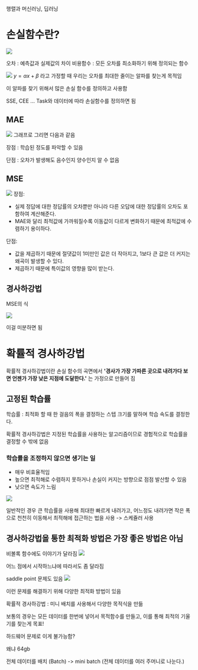 행렬과 머신러닝, 딥러닝


# 손실함수란?
![](https://i.imgur.com/JRJXMss.png)

오차 : 예측값과 실제값의 차이
비용함수 : 모든 오차를 최소화하기 위해 정의되는 함수

![](https://i.imgur.com/n5Hif8I.png)
$y = \alpha x + \beta$ 라고 가정할 때 우리는 오차를 최대한 줄이는 알파를 찾는게 목적임

이 알파를 찾기 위해서 많은 손실 함수를 정의하고 사용함

SSE, CEE ... Task와 데이터에 따라 손실함수를 정의하면 됨

## MAE
![](https://i.imgur.com/ckO5fld.png)
그래프로 그리면 다음과 같음

장점 : 학습된 정도를 파악할 수 있음

단점 : 오차가 발생해도 음수인지 양수인지 알 수 없음

## MSE
![](https://i.imgur.com/Lu04OZJ.png)
장점:

- 실제 정답에 대한 정답률의 오차뿐만 아니라 다른 오답에 대한 정답률의 오차도 포함하여 계산해준다.
- MAE와 달리 최적값에 가까워질수록 이동값이 다르게 변화하기 때문에 최적값에 수렴하기 용이하다.

단점:

- 값을 제곱하기 때문에 절댓값이 1미만인 값은 더 작아지고, 1보다 큰 값은 더 커지는 왜곡이 발생할 수 있다.
- 제곱하기 때문에 특이값의 영향을 많이 받는다.

## 경사하강법
MSE의 식

![](https://i.imgur.com/gPNesNY.png)

이걸 미분하면 됨


# 확률적 경사하강법

확률적 경사하강법이란 손실 함수의 곡면에서 **'경사가 가장 가파른 곳으로 내려가다 보면 언젠가 가장 낮은 지점에 도달한다.'** 는 가정으로 만들어 짐

## 고정된 학습률
학습률 : 최적화 할 때 한 걸음의 폭을 결정하는 스텝 크기를 말하며 학습 속도를 결정한다. 

확률적 경사하강법은 지정된 학습률을 사용하는 알고리즘이므로 경험적으로 학습률을 결정할 수 밖에 없음

### 학습률을 조정하지 않으면 생기는 일
- 매우 비효율적임
- 높으면 최적해로 수렴하지 못하거나 손실이 커지는 방향으로 점점 발산할 수 있음
- 낮으면 속도가 느림

![](https://i.imgur.com/1grZdTO.png)

일반적인 경우 큰 학습률을 사용해 최대한 빠르게 내려가고, 어느정도 내려가면 작은 폭으로 천천히 이동해서 최적해에 접근하는 법을 사용 -> 스케쥴러 사용

## 경사하강법을 통한 최적화 방법은 가장 좋은 방법은 아님
비볼록 함수에도 이야기가 달라짐
![](https://i.imgur.com/h9DHxcu.png)

어느 점에서 시작하느냐에 따라서도 좀 달라짐

saddle point 문제도 있음
![](https://i.imgur.com/wu2Hveg.png)

이런 문제를 해결하기 위해 다양한 최적화 방법이 있음

확률적 경사하강법 : 미니 배치를 사용해서 다양한 목적식을 만듦

보통의 경우는 모든 데이터를 한번에 넣어서 목적함수를 만들고, 이를 통해 최적의 기울기를 찾는게 목표!

하드웨어 문제로 이게 불가능함?

왜냐 64gb 

전체 데이터를 배치 (Batch) -> mini batch (전체 데이터를 여러 주머니로 나눈다.)


